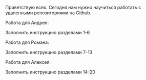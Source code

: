 Приветствую всех. Сегодня нам нужно научиться работать с удаленными репозиториями на Github.

Работа для Андрея:

Заполнить инструкцию разделами 1-6

Работа для Романа:

Заполнить инструкцию разделами 7-13

Работа для Алексея:

Заполнить инструкцию разделами 14-20